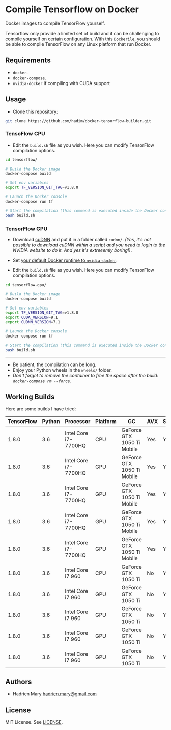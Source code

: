 # Compile Tensorflow on Docker

Docker images to compile TensorFlow yourself.

Tensorflow only provide a limited set of build and it can be challenging to compile yourself on certain configuration. With this `Dockerile`, you should be able to compile TensorFlow on any Linux platform that run Docker.

## Requirements

- `docker`.
- `docker-compose`.
- `nvidia-docker` if compiling with CUDA support

## Usage

- Clone this repository:

```bash
git clone https://github.com/hadim/docker-tensorflow-builder.git
```

### TensoFlow CPU

- Edit the `build.sh` file as you wish. Here you can modify TensorFlow compilation options.

```bash
cd tensorflow/

# Build the Docker image
docker-compose build

# Set env variables
export TF_VERSION_GIT_TAG=v1.8.0

# Launch the Docker console
docker-compose run tf

# Start the compilation (this command is executed inside the Docker container)
bash build.sh
```

### TensorFlow GPU

- Download [cuDNN](https://developer.nvidia.com/cudnn) and put it in a folder called `cudnn/`. *(Yes, it's not possible to download cuDNN within a script and you need to login to the NVIDIA website to do it. And yes it's extreeemly boring!)*.

- Set [your default Docker runtime to `nvidia-docker`](https://github.com/NVIDIA/nvidia-docker).

- Edit the `build.sh` file as you wish. Here you can modify TensorFlow compilation options.

```bash
cd tensorflow-gpu/

# Build the Docker image
docker-compose build

# Set env variables
export TF_VERSION_GIT_TAG=v1.8.0
export CUDA_VERSION=9.1
export CUDNN_VERSION=7.1

# Launch the Docker console
docker-compose run tf

# Start the compilation (this command is executed inside the Docker container)
bash build.sh
```

---

- Be patient, the compilation can be long.
- Enjoy your Python wheels in the `wheels/` folder.
- *Don't forget to remove the container to free the space after the build: `docker-compose rm --force`.*

## Working Builds

Here are some builds I have tried:

| TensorFlow | Python | Processor | Platform | GC | AVX | SSE | CUDA | cuDNN | Worked? |
| --- | --- | --- | --- | --- | --- | --- | --- | --- | --- |
| 1.8.0 | 3.6 | Intel Core i7-7700HQ | CPU | GeForce GTX 1050 Ti Mobile | Yes | Yes | - | - | **Yes** |
| 1.8.0 | 3.6 | Intel Core i7-7700HQ | GPU | GeForce GTX 1050 Ti Mobile | Yes | Yes | 9.0 | 7 | **Yes** |
| 1.8.0 | 3.6 | Intel Core i7-7700HQ | GPU | GeForce GTX 1050 Ti Mobile | Yes | Yes | 9.0 | 7.1 | **Yes** |
| 1.8.0 | 3.6 | Intel Core i7-7700HQ | GPU | GeForce GTX 1050 Ti Mobile | Yes | Yes | 9.1 | 7.1 | **Yes** |
| 1.8.0 | 3.6 | Intel Core i7-7700HQ | GPU | GeForce GTX 1050 Ti Mobile | Yes | Yes | 9.2 | 7.1 | **No** |
| 1.8.0 | 3.6 | Intel Core i7 960 | CPU | GeForce GTX 1050 Ti | No | Yes | - | - | **Soon** |
| 1.8.0 | 3.6 | Intel Core i7 960 | GPU | GeForce GTX 1050 Ti | No | Yes | 9.0 | 7 | **Soon** |
| 1.8.0 | 3.6 | Intel Core i7 960 | GPU | GeForce GTX 1050 Ti | No | Yes | 9.0 | 7.1 | **Soon** |
| 1.8.0 | 3.6 | Intel Core i7 960 | GPU | GeForce GTX 1050 Ti | No | Yes | 9.1 | 7.1 | **Soon** |
| 1.8.0 | 3.6 | Intel Core i7 960 | GPU | GeForce GTX 1050 Ti | No | Yes | 9.2 | 7.1 | **Soon** |

## Authors

- Hadrien Mary <hadrien.mary@gmail.com>

## License

MIT License. See [LICENSE](LICENSE).